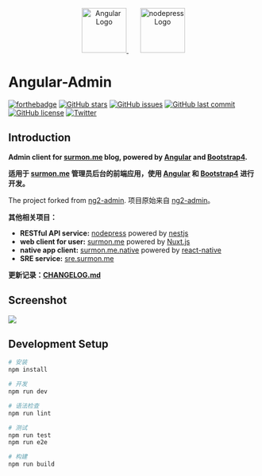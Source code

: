 <p align="center">
  <a href="https://github.com/angular/angular" target="blank">
    <img src="https://angular.io/assets/images/logos/angular/angular.svg" height="90" alt="Angular Logo" />
  </a>
  <span>&nbsp;&nbsp;&nbsp;&nbsp;&nbsp;</span>
  <a href="https://github.com/surmon-china/nodepress" target="blank">
    <img src="https://raw.githubusercontent.com/surmon-china/angular-admin/master/src/assets/images/profile/logo.png" height="90" alt="nodepress Logo" />
  </a>
</p>

# Angular-Admin

[![forthebadge](https://forthebadge.com/images/badges/built-with-love.svg)](https://forthebadge.com)
[![GitHub stars](https://img.shields.io/github/stars/surmon-china/angular-admin.svg?style=for-the-badge)](https://github.com/surmon-china/angular-admin/stargazers)
[![GitHub issues](https://img.shields.io/github/issues/surmon-china/angular-admin.svg?style=for-the-badge)](https://github.com/surmon-china/angular-admin/issues)
[![GitHub last commit](https://img.shields.io/github/last-commit/surmon-china/angular-admin.svg?style=for-the-badge)](https://github.com/surmon-china/angular-admin)
[![GitHub license](https://img.shields.io/github/license/surmon-china/angular-admin.svg?style=for-the-badge)](https://github.com/surmon-china/angular-admin)
[![Twitter](https://img.shields.io/twitter/url/https/github.com/surmon-china/angular-admin.svg?style=for-the-badge)](https://twitter.com/intent/tweet?url=https://github.com/surmon-china/angular-admin)

## Introduction

**Admin client for [surmon.me](https://github.com/surmon-china/surmon.me) blog, powered by [Angular](https://github.com/angular/angular) and [Bootstrap4](https://github.com/twbs/bootstrap).** 

**适用于 [surmon.me](https://github.com/surmon-china/surmon.me) 管理员后台的前端应用，使用 [Angular](https://github.com/angular/angular) 和 [Bootstrap4](https://github.com/twbs/bootstrap) 进行开发。** 

The project forked from [ng2-admin](https://akveo.github.io/ng2-admin/). 项目原始来自 [ng2-admin](https://akveo.github.io/ng2-admin/)。


**其他相关项目：**
- **RESTful API service:** [nodepress](https://github.com/surmon-china/nodepress) powered by [nestjs](https://github.com/nestjs/nest)
- **web client for user:** [surmon.me](https://github.com/surmon-china/surmon.me) powered by [Nuxt.js](https://github.com/nuxt/nuxt.js)
- **native app client:** [surmon.me.native](https://github.com/surmon-china/surmon.me.native) powered by [react-native](https://github.com/facebook/react-native)
- **SRE service:** [sre.surmon.me](https://github.com/surmon-china/sre.surmon.me)

**更新记录：[CHANGELOG.md](https://github.com/surmon-china/angular-admin/blob/master/CHANGELOG.md#changelog)**

## Screenshot

![](https://raw.githubusercontent.com/surmon-china/angular-admin/master/screenshots/dashboard-dark.png)


## Development Setup

```bash
# 安装
npm install

# 开发 
npm run dev

# 语法检查
npm run lint

# 测试
npm run test
npm run e2e

# 构建
npm run build
```
